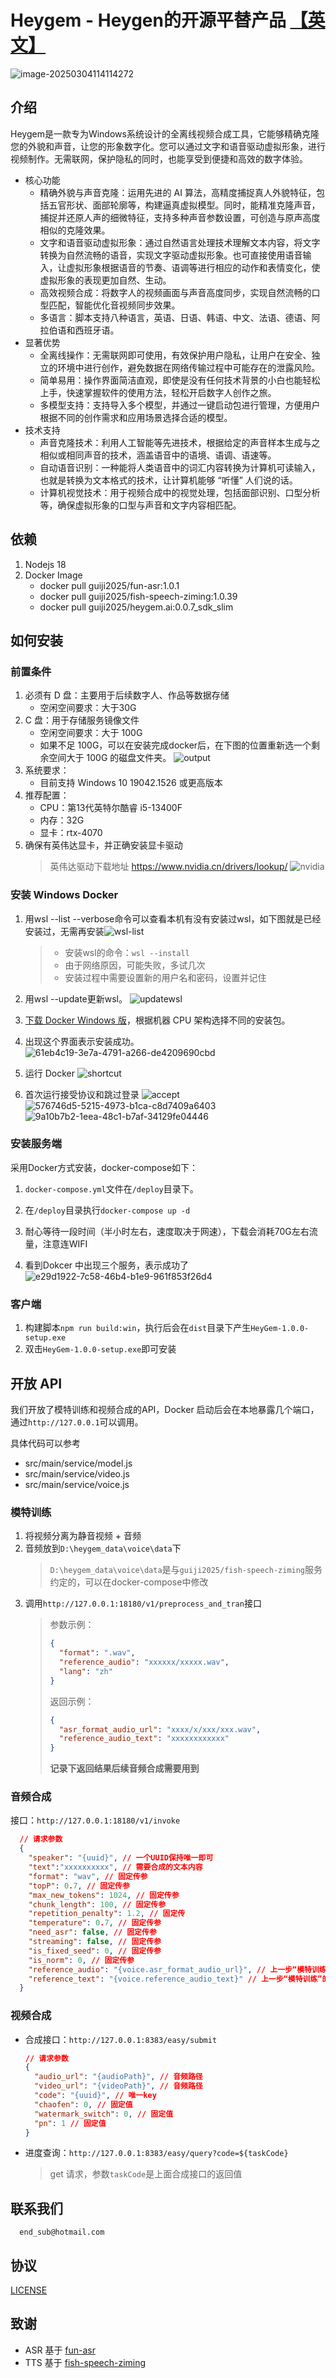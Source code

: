 # Heygem - Heygen的开源平替产品 [【英文】](./README.md)

![image-20250304114114272](README_zh.assets/image-20250304114114272.png)

## 介绍

Heygem是一款专为Windows系统设计的全离线视频合成工具，它能够精确克隆您的外貌和声音，让您的形象数字化。您可以通过文字和语音驱动虚拟形象，进行视频制作。无需联网，保护隐私的同时，也能享受到便捷和高效的数字体验。

- 核心功能
  - 精确外貌与声音克隆：运用先进的 AI 算法，高精度捕捉真人外貌特征，包括五官形状、面部轮廓等，构建逼真虚拟模型。同时，能精准克隆声音，捕捉并还原人声的细微特征，支持多种声音参数设置，可创造与原声高度相似的克隆效果。
  - 文字和语音驱动虚拟形象：通过自然语言处理技术理解文本内容，将文字转换为自然流畅的语音，实现文字驱动虚拟形象。也可直接使用语音输入，让虚拟形象根据语音的节奏、语调等进行相应的动作和表情变化，使虚拟形象的表现更加自然、生动。
  - 高效视频合成：将数字人的视频画面与声音高度同步，实现自然流畅的口型匹配，智能优化音视频同步效果。
  - 多语言：脚本支持八种语言，英语、日语、韩语、中文、法语、德语、阿拉伯语和西班牙语。
- 显著优势
  - 全离线操作：无需联网即可使用，有效保护用户隐私，让用户在安全、独立的环境中进行创作，避免数据在网络传输过程中可能存在的泄露风险。
  - 简单易用：操作界面简洁直观，即使是没有任何技术背景的小白也能轻松上手，快速掌握软件的使用方法，轻松开启数字人创作之旅。
  - 多模型支持：支持导入多个模型，并通过一键启动包进行管理，方便用户根据不同的创作需求和应用场景选择合适的模型。
- 技术支持
  - 声音克隆技术：利用人工智能等先进技术，根据给定的声音样本生成与之相似或相同声音的技术，涵盖语音中的语境、语调、语速等。
  - 自动语音识别：一种能将人类语音中的词汇内容转换为计算机可读输入，也就是转换为文本格式的技术，让计算机能够 “听懂” 人们说的话。
  - 计算机视觉技术：用于视频合成中的视觉处理，包括面部识别、口型分析等，确保虚拟形象的口型与声音和文字内容相匹配。

## 依赖

1. Nodejs 18
2. Docker Image
    - docker pull guiji2025/fun-asr:1.0.1
    - docker pull guiji2025/fish-speech-ziming:1.0.39
    - docker pull guiji2025/heygem.ai:0.0.7_sdk_slim

## 如何安装

### 前置条件

1. 必须有 D 盘：主要用于后续数字人、作品等数据存储
    - 空闲空间要求：大于30G
2. C 盘：用于存储服务镜像文件
    - 空闲空间要求：大于 100G
    - 如果不足 100G，可以在安装完成docker后，在下图的位置重新选一个剩余空间大于 100G 的磁盘文件夹。
      ![output](README_zh.assets/output.png)
3. 系统要求：
    - 目前支持 Windows 10 19042.1526 或更高版本
4. 推荐配置：
    - CPU：第13代英特尔酷睿 i5-13400F
    - 内存：32G
    - 显卡：rtx-4070
5. 确保有英伟达显卡，并正确安装显卡驱动
    > 英伟达驱动下载地址 https://www.nvidia.cn/drivers/lookup/
    > ![nvidia](README_zh.assets/nvidia.png)

### 安装 Windows Docker

1. 用wsl --list --verbose命令可以查看本机有没有安装过wsl，如下图就是已经安装过，无需再安装![wsl-list](README_zh.assets/wsl-list.png)

    > - 安装wsl的命令：`wsl --install`
    > - 由于网络原因，可能失败，多试几次
    > - 安装过程中需要设置新的用户名和密码，设置并记住

2. 用wsl --update更新wsl。
    ![updatewsl](README_zh.assets/updatewsl.png)

3. [下载 Docker Windows 版](https://www.docker.com/)，根据机器 CPU 架构选择不同的安装包。

4. 出现这个界面表示安装成功。
    ![61eb4c19-3e7a-4791-a266-de4209690cbd](README_zh.assets/61eb4c19-3e7a-4791-a266-de4209690cbd.png)

5. 运行 Docker
    ![shortcut](README_zh.assets/shortcut.png)

6. 首次运行接受协议和跳过登录
    ![accept](README_zh.assets/accept.png)
    ![576746d5-5215-4973-b1ca-c8d7409a6403](README_zh.assets/576746d5-5215-4973-b1ca-c8d7409a6403.png)
    ![9a10b7b2-1eea-48c1-b7af-34129fe04446](README_zh.assets/9a10b7b2-1eea-48c1-b7af-34129fe04446.png)

### 安装服务端

采用Docker方式安装，docker-compose如下：

1. `docker-compose.yml`文件在`/deploy`目录下。

2. 在`/deploy`目录执行`docker-compose up -d`

3. 耐心等待一段时间（半小时左右，速度取决于网速），下载会消耗70G左右流量，注意连WIFI
4. 看到Dokcer 中出现三个服务，表示成功了
    ![e29d1922-7c58-46b4-b1e9-961f853f26d4](README_zh.assets/e29d1922-7c58-46b4-b1e9-961f853f26d4.png)

### 客户端

1. 构建脚本`npm run build:win`，执行后会在`dist`目录下产生`HeyGem-1.0.0-setup.exe`
2. 双击`HeyGem-1.0.0-setup.exe`即可安装

## 开放 API

我们开放了模特训练和视频合成的API，Docker 启动后会在本地暴露几个端口，通过`http://127.0.0.1`可以调用。

具体代码可以参考

- src/main/service/model.js
- src/main/service/video.js
- src/main/service/voice.js

### 模特训练

1. 将视频分离为静音视频 + 音频
2. 音频放到`D:\heygem_data\voice\data`下
    > `D:\heygem_data\voice\data`是与`guiji2025/fish-speech-ziming`服务约定的，可以在docker-compose中修改
3. 调用`http://127.0.0.1:18180/v1/preprocess_and_tran`接口
    > 参数示例：
    >
    > ```json
    > {
    >   "format": ".wav",
    >   "reference_audio": "xxxxxx/xxxxx.wav",
    >   "lang": "zh"
    > }
    > ```
    >
    > 返回示例：
    >
    > ```json
    > {
    >   "asr_format_audio_url": "xxxx/x/xxx/xxx.wav",
    >   "reference_audio_text": "xxxxxxxxxxxx"
    > }
    > ```
    >
    > **记录下返回结果后续音频合成需要用到**

### 音频合成

接口：`http://127.0.0.1:18180/v1/invoke`

```json
  // 请求参数
  {
    "speaker": "{uuid}", // 一个UUID保持唯一即可
    "text":"xxxxxxxxxx", // 需要合成的文本内容
    "format": "wav", // 固定传参
    "topP": 0.7, // 固定传参
    "max_new_tokens": 1024, // 固定传参
    "chunk_length": 100, // 固定传参
    "repetition_penalty": 1.2, // 固定传
    "temperature": 0.7, // 固定传参
    "need_asr": false, // 固定传参
    "streaming": false, // 固定传参
    "is_fixed_seed": 0, // 固定传参
    "is_norm": 0, // 固定传参
    "reference_audio": "{voice.asr_format_audio_url}", // 上一步“模特训练”的返回值
    "reference_text": "{voice.reference_audio_text}" // 上一步“模特训练”的返回值
  }
```

### 视频合成

- 合成接口：`http://127.0.0.1:8383/easy/submit`

  ```json
  // 请求参数
  {
    "audio_url": "{audioPath}", // 音频路径
    "video_url": "{videoPath}", // 音频路径
    "code": "{uuid}", // 唯一key
    "chaofen": 0, // 固定值
    "watermark_switch": 0, // 固定值
    "pn": 1 // 固定值
  }
  ```

- 进度查询：`http://127.0.0.1:8383/easy/query?code=${taskCode}`
  > get 请求，参数`taskCode`是上面合成接口的返回值

## 联系我们

```
  end_sub@hotmail.com
```

## 协议

[LICENSE](./LICENSE)

## 致谢

- ASR 基于 [fun-asr](https://github.com/modelscope/FunASR)
- TTS 基于 [fish-speech-ziming](https://github.com/fishaudio/fish-speech)
